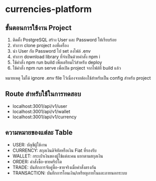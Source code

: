 # currencies-platform

## ขั้นตอนการใช้งาน Project

1. ติดตั้ง PostgreSQL สร้าง User และ Password ให้เรียบร้อย
2. ทำการ clone project ลงที่เครื่อง
3. นำ User กับ Password ไป set ลงไฟล์ .env
4. ทำการ download library ที่จำเป็นด้วยคำสั่ง npm i
5. ใช้คำสั่ง npm run build เพื่อเตรียมไว้สำหรับ deploy
6. ใช้คำสั่ง npm run serve เพื่อเปิด project จากไฟล์ที่ build แล้ว

หมายเหตุ ไม่ได้ ignore .env file ไว้เนื่องจากต้องใช้สำหรับเป็น config สำหรับ project

## Route สำหรับใช้ในการทดสอบ

- localhost:3001/api/v1/user
- localhost:3001/api/v1/wallet
- localhost:3001/api/v1/currency

## ความหมายของแต่ละ Table

- USER: บัญชีผู้ใช้งาน
- CURRENCY: สกุลเงินดิจิทัลหรือเงิน Fiat ที่รองรับ
- WALLET: กระเป๋าเงินของผู้ใช้แต่ละคน แยกตามสกุลเงิน
- ORDER: คำสั่งซื้อ-ขายคริปโต
- TRADE: บันทึกการจับคู่ซื้อ-ขายจริงเมื่อคำสั่งตรงกัน
- TRANSACTION: บันทึกการโอนเงิน/เหรียญภายในและภายนอกระบบ
